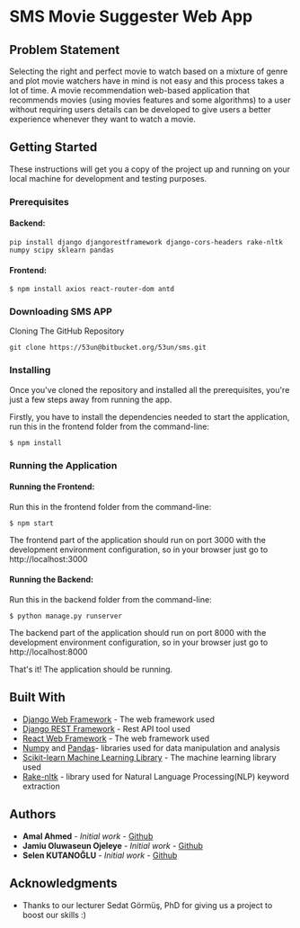 

# SMS Movie Suggester Web App

## Problem Statement

Selecting the right and perfect movie to watch based on a mixture of genre and plot movie
watchers have in mind is not easy and this process takes a lot of time. A movie recommendation
web-based application that recommends movies (using movies features and some algorithms)
to a user without requiring users details can be developed to give users a better experience
whenever they want to watch a movie.

## Getting Started

These instructions will get you a copy of the project up and running on your local machine for development and testing purposes. 

### Prerequisites

#### Backend:
```
pip install django djangorestframework django-cors-headers rake-nltk numpy scipy sklearn pandas

```
#### Frontend:
```
$ npm install axios react-router-dom antd
```
### Downloading SMS APP
Cloning The GitHub Repository

```
git clone https://53un@bitbucket.org/53un/sms.git
```
### Installing
Once you've cloned the repository and installed all the prerequisites, you're just a few steps away from running the app.

Firstly, you have to install the dependencies needed to start the application, run this in the frontend folder from the command-line:

```
$ npm install
```


### Running the Application
#### Running the Frontend:
Run this in the frontend folder from the command-line:

```
$ npm start
```
The frontend part of the application should run on port 3000 with the development environment configuration, so in your browser just go to http://localhost:3000

#### Running the Backend:
Run this in the backend folder from the command-line:

```
$ python manage.py runserver
```
The backend part of the application should run on port 8000 with the development environment configuration, so in your browser just go to http://localhost:8000

That's it! The application should be running.

## Built With
* [Django Web Framework](https://www.fullstackpython.com/django-orm.html) - The web framework used
* [Django REST Framework](https://www.django-rest-framework.org) - Rest API tool used
* [React Web Framework](https://reactjs.org) - The web framework used
* [Numpy](https://numpy.org/) and [Pandas](https://pandas.pydata.org/)- libraries used for data manipulation and analysis
* [Scikit-learn Machine Learning Library](https://scikit-learn.org/stable) - The machine learning library used 
* [Rake-nltk](https://pypi.org/project/rake-nltk) - library used for Natural Language Processing(NLP) keyword extraction


## Authors

* **Amal Ahmed** - *Initial work* - [Github](https://github.com/amalshaf)
* **Jamiu Oluwaseun Ojeleye** - *Initial work* - [Github](https://github.com/oluwaseunojeleye)
* **Selen KUTANOĞLU** - *Initial work* - [Github](https://github.com/selenkutanoglu)

## Acknowledgments

* Thanks to our lecturer Sedat Görmüş, PhD for giving us a project to boost our skills :)
